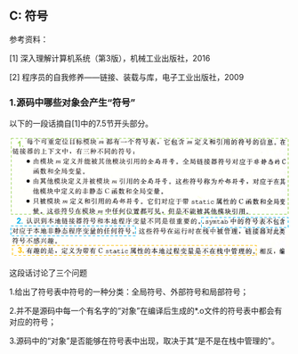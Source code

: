 ## C: 符号

参考资料：

\[1\] 深入理解计算机系统（第3版），机械工业出版社，2016

\[2\] 程序员的自我修养——链接、装载与库，电子工业出版社，2009

### 1.源码中哪些对象会产生“符号”

以下的一段话摘自[1]中的7.5节开头部分。

![](/assets/c014_002.PNG)

这段话讨论了三个问题

1.给出了符号表中符号的一种分类：全局符号、外部符号和局部符号；

2.并不是源码中每一个有名字的“对象”在编译后生成的*.o文件的符号表中都会有对应的符号；

3.源码中的“对象”是否能够在符号表中出现，取决于其“是不是在栈中管理的"。














